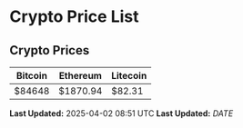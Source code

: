 # Crypto Price List

## Crypto Prices
| Bitcoin | Ethereum | Litecoin |
| ------- | -------- | -------- |
| $84648 | $1870.94 | $82.31 |
**Last Updated:** 2025-04-02 08:51 UTC
**Last Updated:** $DATE$
